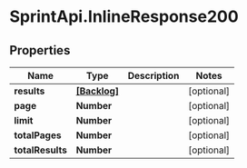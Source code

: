 # SprintApi.InlineResponse200

## Properties
Name | Type | Description | Notes
------------ | ------------- | ------------- | -------------
**results** | [**[Backlog]**](Backlog.md) |  | [optional] 
**page** | **Number** |  | [optional] 
**limit** | **Number** |  | [optional] 
**totalPages** | **Number** |  | [optional] 
**totalResults** | **Number** |  | [optional] 
